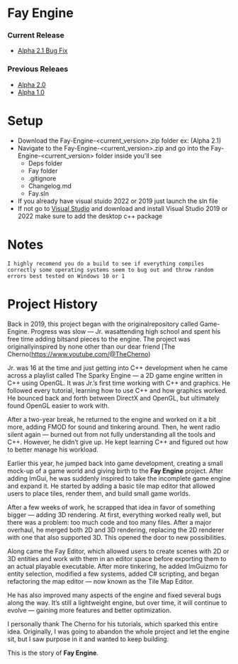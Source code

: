 # Fay Engine

### Current Release
 - [Alpha 2.1 Bug Fix](https://github.com/Roberto341/Fay-Engine/tree/a.2.1)
### Previous Releaes
- [Alpha 2.0](https://github.com/Roberto341/Fay-Engine/tree/a.2.0)
- [Alpha 1.0](https://github.com/Roberto341/Fay-Engine/tree/a.1.0)
# Setup
- Download the Fay-Engine-<current_version>.zip folder ex: (Alpha 2.1)
- Navigate to the Fay-Engine-<current_version>.zip and go into the Fay-Engine-<current_version> folder inside you'll see
    - Deps folder
    - Fay folder
    - .gitignore
    - Changelog.md
    - Fay.sln
- If you already have visual stuido 2022 or 2019 just launch the sln file
- If not go to [Visual Studio](https://visualstudio.microsoft.com/) and download and install Visual Studio 2019 or 2022 make sure to add the desktop c++ package

# Notes
    I highly recomend you do a build to see if everything compiles correctly some operating systems seem to bug out and throw random errors best tested on Windows 10 or 1
# Project History
Back in 2019, this project began with the originalrepository called Game-Engine. Progress was slow — Jr. wasattending high school and spent his free time adding bitsand pieces to the engine. The project was originallyinspired by none other than our dear friend [The Cherno(https://www.youtube.com/@TheCherno)

Jr. was 16 at the time and just getting into C++ development when he came across a playlist called The Sparky Engine — a 2D game engine written in C++ using OpenGL. It was Jr.’s first time working with C++ and graphics. He followed every tutorial, learning how to use C++ and how graphics worked. He bounced back and forth between DirectX and OpenGL, but ultimately found OpenGL easier to work with.

After a two-year break, he returned to the engine and worked on it a bit more, adding FMOD for sound and tinkering around. Then, he went radio silent again — burned out from not fully understanding all the tools and C++. However, he didn’t give up. He kept learning C++ and figured out how to better manage his workload.

Earlier this year, he jumped back into game development, creating a small mock-up of a game world and giving birth to the **Fay Engine** project. After adding ImGui, he was suddenly inspired to take the incomplete game engine and expand it. He started by adding a basic tile map editor that allowed users to place tiles, render them, and build small game worlds.

After a few weeks of work, he scrapped that idea in favor of something bigger — adding 3D rendering. At first, everything worked really well, but there was a problem: too much code and too many files. After a major overhaul, he merged both 2D and 3D rendering, replacing the 2D renderer with one that also supported 3D. This opened the door to new possibilities.

Along came the Fay Editor, which allowed users to create scenes with 2D or 3D entities and work with them in an editor space before exporting them to an actual playable executable. After more tinkering, he added ImGuizmo for entity selection, modified a few systems, added C# scripting, and began refactoring the map editor — now known as the Tile Map Editor.

He has also improved many aspects of the engine and fixed several bugs along the way. It’s still a lightweight engine, but over time, it will continue to evolve — gaining more features and better optimization.

I personally thank The Cherno for his tutorials, which sparked this entire idea. Originally, I was going to abandon the whole project and let the engine sit, but I saw purpose in it and wanted to keep building.

This is the story of **Fay Engine**.

